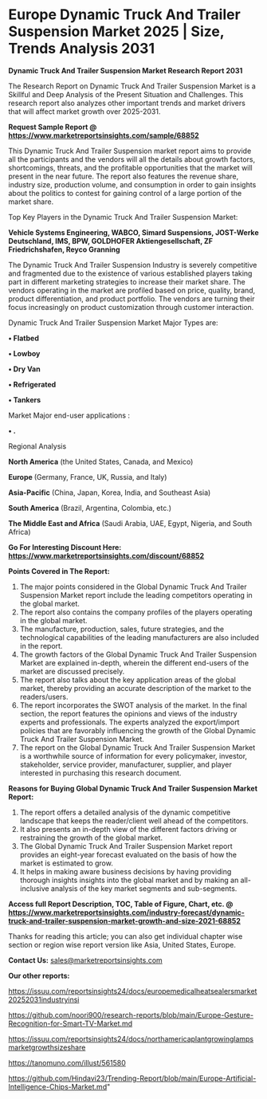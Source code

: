 # Europe Dynamic Truck And Trailer Suspension Market 2025 | Size, Trends Analysis 2031

<strong>Dynamic Truck And Trailer Suspension Market Research Report 2031</strong>

The Research Report on Dynamic Truck And Trailer Suspension Market is a Skillful and Deep Analysis of the Present Situation and Challenges. This research report also analyzes other important trends and market drivers that will affect market growth over 2025-2031.

<strong>Request Sample Report @ <a href=https://www.marketreportsinsights.com/sample/68852>https://www.marketreportsinsights.com/sample/68852</a></strong>

This Dynamic Truck And Trailer Suspension market report aims to provide all the participants and the vendors will all the details about growth factors, shortcomings, threats, and the profitable opportunities that the market will present in the near future. The report also features the revenue share, industry size, production volume, and consumption in order to gain insights about the politics to contest for gaining control of a large portion of the market share.

Top Key Players in the Dynamic Truck And Trailer Suspension Market:

<strong>Vehicle Systems Engineering, WABCO, Simard Suspensions, JOST-Werke Deutschland, IMS, BPW, GOLDHOFER Aktiengesellschaft, ZF Friedrichshafen, Reyco Granning</strong>

The Dynamic Truck And Trailer Suspension Industry is severely competitive and fragmented due to the existence of various established players taking part in different marketing strategies to increase their market share. The vendors operating in the market are profiled based on price, quality, brand, product differentiation, and product portfolio. The vendors are turning their focus increasingly on product customization through customer interaction.

Dynamic Truck And Trailer Suspension Market Major Types are:

<strong>• Flatbed

• Lowboy

• Dry Van

• Refrigerated

• Tankers</strong>

Market Major end-user applications :

<strong>• .</strong>

Regional Analysis

</u><strong><b>North America</b></strong> (the United States, Canada, and Mexico)

<strong><b>Europe </b></strong>(Germany, France, UK, Russia, and Italy)

<strong><b>Asia-Pacific</b></strong> (China, Japan, Korea, India, and Southeast Asia)

<strong><b>South America</b></strong> (Brazil, Argentina, Colombia, etc.)

<strong><b>The Middle East and Africa</b></strong> (Saudi Arabia, UAE, Egypt, Nigeria, and South Africa)

<strong>Go For Interesting Discount Here: <a href=https://www.marketreportsinsights.com/discount/68852>https://www.marketreportsinsights.com/discount/68852</a></strong>

<strong>Points Covered in The Report:</strong>
<ol>
  <li>The major points considered in the Global Dynamic Truck And Trailer Suspension Market report include the leading competitors operating in the global market.</li>
  <li>The report also contains the company profiles of the players operating in the global market.</li>
  <li>The manufacture, production, sales, future strategies, and the technological capabilities of the leading manufacturers are also included in the report.</li>
  <li>The growth factors of the Global Dynamic Truck And Trailer Suspension Market are explained in-depth, wherein the different end-users of the market are discussed precisely.</li>
  <li>The report also talks about the key application areas of the global market, thereby providing an accurate description of the market to the readers/users.</li>
  <li>The report incorporates the SWOT analysis of the market. In the final section, the report features the opinions and views of the industry experts and professionals. The experts analyzed the export/import policies that are favorably influencing the growth of the Global Dynamic Truck And Trailer Suspension Market.</li>
  <li>The report on the Global Dynamic Truck And Trailer Suspension Market is a worthwhile source of information for every policymaker, investor, stakeholder, service provider, manufacturer, supplier, and player interested in purchasing this research document.</li>
</ol>
<strong>Reasons for Buying Global Dynamic Truck And Trailer Suspension Market Report:</strong>

<ol>
  <li>The report offers a detailed analysis of the dynamic competitive landscape that keeps the reader/client well ahead of the competitors.</li>
  <li>It also presents an in-depth view of the different factors driving or restraining the growth of the global market.</li>
  <li>The Global Dynamic Truck And Trailer Suspension Market report provides an eight-year forecast evaluated on the basis of how the market is estimated to grow.</li>
  <li>It helps in making aware business decisions by having providing thorough insights insights into the global market and by making an all-inclusive analysis of the key market segments and sub-segments.</li>
</ol>
<strong>Access full Report Description, TOC, Table of Figure, Chart, etc. @ <a href=https://www.marketreportsinsights.com/industry-forecast/dynamic-truck-and-trailer-suspension-market-growth-and-size-2021-68852>https://www.marketreportsinsights.com/industry-forecast/dynamic-truck-and-trailer-suspension-market-growth-and-size-2021-68852</a></strong>


Thanks for reading this article; you can also get individual chapter wise section or region wise report version like Asia, United States, Europe.

<strong>Contact Us:</strong>
sales@marketreportsinsights.com

<strong>Our other reports:</strong>

<a href=https://issuu.com/reportsinsights24/docs/europemedicalheatsealersmarket20252031industryinsi>https://issuu.com/reportsinsights24/docs/europemedicalheatsealersmarket20252031industryinsi</a>

<a href=https://github.com/noori900/research-reports/blob/main/Europe-Gesture-Recognition-for-Smart-TV-Market.md>https://github.com/noori900/research-reports/blob/main/Europe-Gesture-Recognition-for-Smart-TV-Market.md</a>

<a href=https://issuu.com/reportsinsights24/docs/northamericaplantgrowinglampsmarketgrowthsizeshare>https://issuu.com/reportsinsights24/docs/northamericaplantgrowinglampsmarketgrowthsizeshare</a>

<a href=https://tanomuno.com/illust/561580>https://tanomuno.com/illust/561580</a>

<a href=https://github.com/Hindavi23/Trending-Report/blob/main/Europe-Artificial-Intelligence-Chips-Market.md>https://github.com/Hindavi23/Trending-Report/blob/main/Europe-Artificial-Intelligence-Chips-Market.md</a>"
